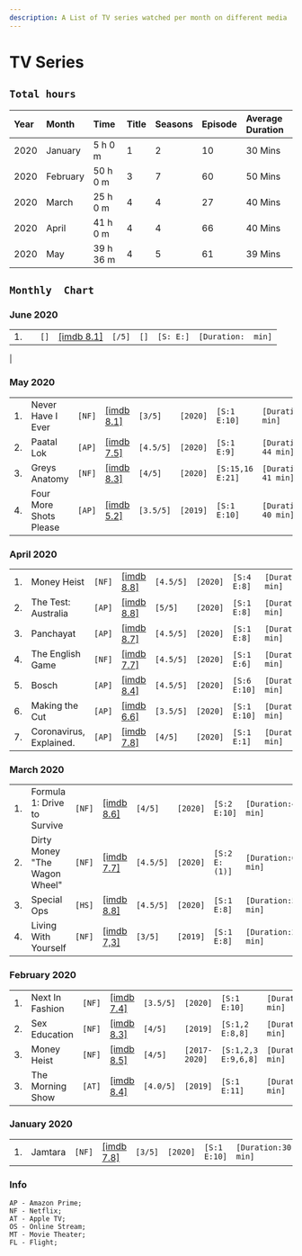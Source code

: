 ```yaml
---
description: A List of TV series watched per month on different media
---
```


# TV Series


## `Total hours`

| Year | Month | Time | Title | Seasons | Episode | Average Duration |
| :--- | :--- | :--- | :--- | :--- | :--- | :--- |
| 2020 | January | 5 h 0 m | 1 | 2 | 10 | 30 Mins |
| 2020 | February | 50 h 0 m | 3 | 7 | 60 | 50 Mins |
| 2020 | March | 25 h 0 m | 4 | 4 | 27 | 40 Mins |
| 2020 | April | 41 h 0 m | 4 | 4 | 66 | 40 Mins |
| 2020 | May | 39 h 36 m | 4 | 5 | 61 | 39 Mins |


## `Monthly  Chart`

### June 2020
|  |  |  |  |  |  |  |  |
| :--- | :--- | :--- | :--- | :--- | :--- | :--- | :--- |
| 1. |  | `[]` | [\[imdb 8.1\]](https://www.imdb.com/title/tt10062292/) | `[/5]` | `[]` | `[S: E:]` | `[Duration:  min]` |
|

### May 2020
|  |  |  |  |  |  |  |  |
| :--- | :--- | :--- | :--- | :--- | :--- | :--- | :--- |
| 1. | Never Have I Ever | `[NF]` | [\[imdb 8.1\]](https://www.imdb.com/title/tt10062292/) | `[3/5]` | `[2020]` | `[S:1 E:10]` | `[Duration:30 min]` |
| 2. | Paatal Lok | `[AP]` | [\[imdb 7.5\]](https://www.imdb.com/title/tt9680440/) | `[4.5/5]` | `[2020]` | `[S:1 E:9]` | `[Duration: 44 min]` |
| 3. | Greys Anatomy | `[NF]` | [\[imdb 8.3\]](https://www.imdb.com/title/tt12019988/) | `[4/5]` | `[2020]` | `[S:15,16 E:21]` | `[Duration: 41 min]` |
| 4. | Four More Shots Please | `[AP]` | [\[imdb 5.2\]](https://www.imdb.com/title/tt8242548/) | `[3.5/5]` | `[2019]` | `[S:1 E:10]` | `[Duration: 40 min]` |

### April 2020
|  |  |  |  |  |  |  |  |
| :--- | :--- | :--- | :--- | :--- | :--- | :--- | :--- |
| 1. | Money Heist | `[NF]` | [\[imdb 8.8\]](https://www.imdb.com/title/tt8289930/) | `[4.5/5]` | `[2020]` | `[S:4 E:8]` | `[Duration:40 min]` |
| 2. | The Test: Australia | `[AP]` | [\[imdb 8.8\]](https://www.imdb.com/title/tt11347692/) | `[5/5]` | `[2020]` | `[S:1 E:8]` | `[Duration:50 min]` |
| 3. | Panchayat | `[AP]` | [\[imdb 8.7\]](https://www.imdb.com/title/tt12004706/) | `[4.5/5]` | `[2020]` | `[S:1 E:8]` | `[Duration:35 min]` |
| 4. | The English Game | `[NF]` | [\[imdb 7.7\]](https://www.imdb.com/title/tt8403664/) | `[4.5/5]` | `[2020]` | `[S:1 E:6]` | `[Duration:50 min]` |
| 5. | Bosch | `[AP]` | [\[imdb 8.4\]](https://www.imdb.com/title/tt3502248/) | `[4.5/5]` | `[2020]` | `[S:6 E:10]` | `[Duration:51 min]` |
| 6. | Making the Cut | `[AP]` | [\[imdb 6.6\]](https://www.imdb.com/title/tt8962394/ ) | `[3.5/5]` | `[2020]` | `[S:1 E:10]` | `[Duration:60 min]` |
| 7. | Coronavirus, Explained. | `[AP]` | [\[imdb 7.8\]](https://www.imdb.com/title/tt12189310/) | `[4/5]` | `[2020]` | `[S:1 E:1]` | `[Duration:50 min]` |

### March 2020
|  |  |  |  |  |  |  |  |
| :--- | :--- | :--- | :--- | :--- | :--- | :--- | :--- |
| 1. | Formula 1: Drive to Survive| `[NF]` | [\[imdb 8.6\]](https://www.imdb.com/title/tt8289930/) | `[4/5]` | `[2020]` | `[S:2 E:10]` | `[Duration:40 min]` |
| 2. | Dirty Money "The Wagon Wheel"| `[NF]` | [\[imdb 7.7\]](https://www.imdb.com/title/tt11688740/?ref_=ttep_ep1) | `[4.5/5]` | `[2020]` | `[S:2 E:(1)]` | `[Duration:60 min]` |
| 3. | Special Ops | `[HS]` | [\[imdb 8.8\]](https://www.imdb.com/title/tt11854694/) | `[4.5/5]` | `[2020]` | `[S:1 E:8]` | `[Duration:50 min]` |
| 4. | Living With Yourself | `[NF]` | [\[imdb 7,3\]](https://www.imdb.com/title/tt8880894/) | `[3/5]` | `[2019]` | `[S:1 E:8]` | `[Duration:26 min]` |

### February 2020

|  |  |  |  |  |  |  |  |
| :--- | :--- | :--- | :--- | :--- | :--- | :--- | :--- |
| 1. | Next In Fashion | `[NF]` | [\[imdb 7.4\]](https://www.imdb.com/title/tt10394770/) | `[3.5/5]` | `[2020]` | `[S:1 E:10]` | `[Duration:50 min]` |
| 2. | Sex Education | `[NF]` | [\[imdb 8.3\]](https://www.imdb.com/title/tt7767422/) | `[4/5]` | `[2019]` | `[S:1,2 E:8,8]` | `[Duration:50 min]` |
| 3. | Money Heist | `[NF]` | [\[imdb 8.5\]](https://www.imdb.com/title/tt6468322/) | `[4/5]` | `[2017-2020]` | `[S:1,2,3 E:9,6,8]` | `[Duration:50 min]` |
| 3. | The Morning Show | `[AT]` | [\[imdb 8.4\]](https://www.imdb.com/title/tt7203552/) | `[4.0/5]` | `[2019]` | `[S:1 E:11]` | `[Duration:65 min]` |

### January 2020

|  |  |  |  |  |  |  |  |
| :--- | :--- | :--- | :--- | :--- | :--- | :--- | :--- |
| 1. | Jamtara | `[NF]` | [\[imdb 7.8\]](https://www.imdb.com/title/tt11150912/) | `[3/5]` | `[2020]` | `[S:1 E:10]` | `[Duration:30 min]` |

### Info
```text
AP - Amazon Prime;
NF - Netflix;
AT - Apple TV;
OS - Online Stream;
MT - Movie Theater;
FL - Flight;
```